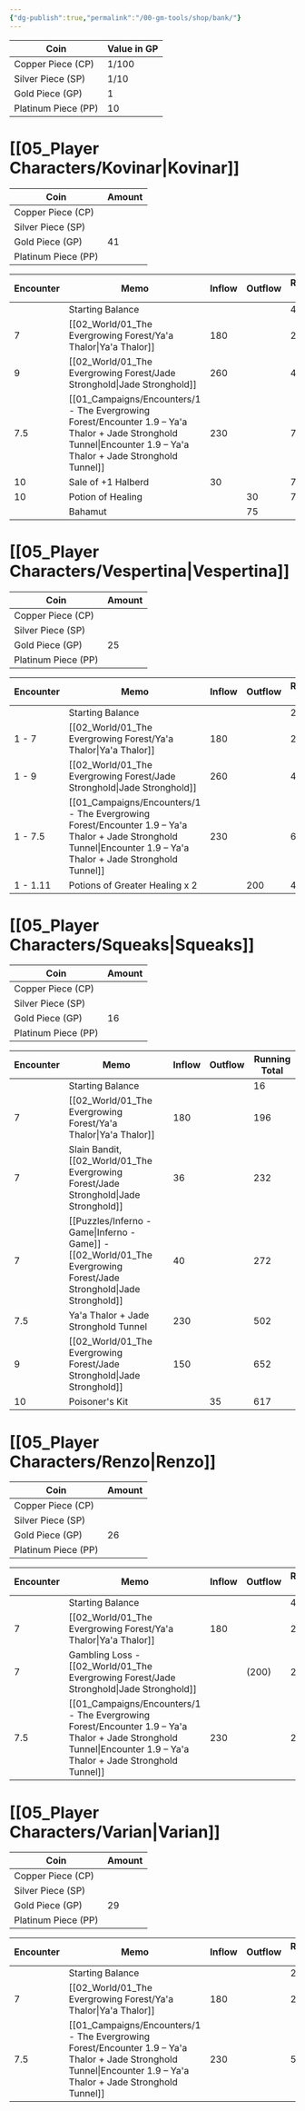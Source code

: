 ```yaml
---
{"dg-publish":true,"permalink":"/00-gm-tools/shop/bank/"}
---
```


| Coin                | Value in GP |
| ------------------- | ----------- |
| Copper Piece (CP)   | 1/100       |
| Silver Piece (SP)   | 1/10        |
| Gold Piece (GP)     | 1           |
| Platinum Piece (PP) | 10          |

# [[05_Player Characters/Kovinar\|Kovinar]]

| Coin                | Amount |
| ------------------- | ------ |
| Copper Piece (CP)   |        |
| Silver Piece (SP)   |        |
| Gold Piece (GP)     | 41     |
| Platinum Piece (PP) |        |

| Encounter | Memo                                                     | Inflow | Outflow | Running Total |
| --------- | -------------------------------------------------------- | ------ | ------- | ------------- |
|           | Starting Balance                                         |        |         | 41            |
| 7         | [[02_World/01_The Evergrowing Forest/Ya'a Thalor\|Ya'a Thalor]]                                          | 180    |         | 221           |
| 9         | [[02_World/01_The Evergrowing Forest/Jade Stronghold\|Jade Stronghold]]                                      | 260    |         | 481           |
| 7.5       | [[01_Campaigns/Encounters/1 - The Evergrowing Forest/Encounter 1.9 – Ya'a Thalor + Jade Stronghold Tunnel\|Encounter 1.9 – Ya'a Thalor + Jade Stronghold Tunnel]] | 230    |         | 711           |
| 10        | Sale of +1 Halberd                                       | 30     |         | 741           |
| 10        | Potion of Healing                                        |        | 30      | 711           |
|           | Bahamut                                                  |        | 75      |               |

# [[05_Player Characters/Vespertina\|Vespertina]]

| Coin                | Amount |
| ------------------- | ------ |
| Copper Piece (CP)   |        |
| Silver Piece (SP)   |        |
| Gold Piece (GP)     | 25     |
| Platinum Piece (PP) |        |

| Encounter | Memo                                                     | Inflow | Outflow | Running Total |
| --------- | -------------------------------------------------------- | ------ | ------- | ------------- |
|           | Starting Balance                                         |        |         | 25            |
| 1 - 7     | [[02_World/01_The Evergrowing Forest/Ya'a Thalor\|Ya'a Thalor]]                                          | 180    |         | 205           |
| 1 - 9     | [[02_World/01_The Evergrowing Forest/Jade Stronghold\|Jade Stronghold]]                                      | 260    |         | 465           |
| 1 - 7.5   | [[01_Campaigns/Encounters/1 - The Evergrowing Forest/Encounter 1.9 – Ya'a Thalor + Jade Stronghold Tunnel\|Encounter 1.9 – Ya'a Thalor + Jade Stronghold Tunnel]] | 230    |         | 695           |
| 1 - 1.11  | Potions of Greater Healing x 2                           |        | 200     | 495           |

# [[05_Player Characters/Squeaks\|Squeaks]]

| Coin                | Amount |
| ------------------- | ------ |
| Copper Piece (CP)   |        |
| Silver Piece (SP)   |        |
| Gold Piece (GP)     | 16     |
| Platinum Piece (PP) |        |

| Encounter | Memo                                     | Inflow | Outflow | Running Total |
| --------- | ---------------------------------------- | ------ | ------- | ------------- |
|           | Starting Balance                         |        |         | 16            |
| 7         | [[02_World/01_The Evergrowing Forest/Ya'a Thalor\|Ya'a Thalor]]                          | 180    |         | 196           |
| 7         | Slain Bandit, [[02_World/01_The Evergrowing Forest/Jade Stronghold\|Jade Stronghold]]        | 36     |         | 232           |
| 7         | [[Puzzles/Inferno - Game\|Inferno - Game]] - [[02_World/01_The Evergrowing Forest/Jade Stronghold\|Jade Stronghold]] | 40     |         | 272           |
| 7.5       | Ya'a Thalor + Jade Stronghold Tunnel     | 230    |         | 502           |
| 9         | [[02_World/01_The Evergrowing Forest/Jade Stronghold\|Jade Stronghold]]                      | 150    |         | 652           |
| 10        | Poisoner's Kit                           |        | 35      | 617           |

# [[05_Player Characters/Renzo\|Renzo]]

| Coin                | Amount |
| ------------------- | ------ |
| Copper Piece (CP)   |        |
| Silver Piece (SP)   |        |
| Gold Piece (GP)     | 26     |
| Platinum Piece (PP) |        |

| Encounter | Memo                                                     | Inflow | Outflow | Running Total |
| --------- | -------------------------------------------------------- | ------ | ------- | ------------- |
|           | Starting Balance                                         |        |         | 46            |
| 7         | [[02_World/01_The Evergrowing Forest/Ya'a Thalor\|Ya'a Thalor]]                                          | 180    |         | 226           |
| 7         | Gambling Loss - [[02_World/01_The Evergrowing Forest/Jade Stronghold\|Jade Stronghold]]                      |        | (200)   | 26            |
| 7.5       | [[01_Campaigns/Encounters/1 - The Evergrowing Forest/Encounter 1.9 – Ya'a Thalor + Jade Stronghold Tunnel\|Encounter 1.9 – Ya'a Thalor + Jade Stronghold Tunnel]] | 230    |         | 256           |

# [[05_Player Characters/Varian\|Varian]]

| Coin                | Amount |
| ------------------- | ------ |
| Copper Piece (CP)   |        |
| Silver Piece (SP)   |        |
| Gold Piece (GP)     | 29     |
| Platinum Piece (PP) |        |

| Encounter | Memo                                                     | Inflow | Outflow | Running Total |
| --------- | -------------------------------------------------------- | ------ | ------- | ------------- |
|           | Starting Balance                                         |        |         | 29            |
| 7         | [[02_World/01_The Evergrowing Forest/Ya'a Thalor\|Ya'a Thalor]]                                          | 180    |         | 209           |
| 7.5       | [[01_Campaigns/Encounters/1 - The Evergrowing Forest/Encounter 1.9 – Ya'a Thalor + Jade Stronghold Tunnel\|Encounter 1.9 – Ya'a Thalor + Jade Stronghold Tunnel]] | 230    |         | 539           |
